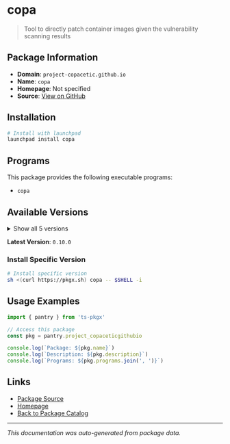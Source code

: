 # copa

> Tool to directly patch container images given the vulnerability scanning results

## Package Information

- **Domain**: `project-copacetic.github.io`
- **Name**: `copa`
- **Homepage**: Not specified
- **Source**: [View on GitHub](https://github.com/pkgxdev/pantry/tree/main/projects/project-copacetic.github.io/package.yml)

## Installation

```bash
# Install with launchpad
launchpad install copa
```

## Programs

This package provides the following executable programs:

- `copa`

## Available Versions

<details>
<summary>Show all 5 versions</summary>

- `0.10.0`, `0.9.0`, `0.8.0`, `0.7.0`, `0.6.2`

</details>

**Latest Version**: `0.10.0`

### Install Specific Version

```bash
# Install specific version
sh <(curl https://pkgx.sh) copa -- $SHELL -i
```

## Usage Examples

```typescript
import { pantry } from 'ts-pkgx'

// Access this package
const pkg = pantry.project_copaceticgithubio

console.log(`Package: ${pkg.name}`)
console.log(`Description: ${pkg.description}`)
console.log(`Programs: ${pkg.programs.join(', ')}`)
```

## Links

- [Package Source](https://github.com/pkgxdev/pantry/tree/main/projects/project-copacetic.github.io/package.yml)
- [Homepage](#)
- [Back to Package Catalog](../package-catalog.md)

---

*This documentation was auto-generated from package data.*
